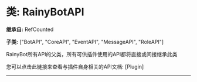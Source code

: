 # 类: RainyBotAPI  
  
**继承自:** RefCounted  
  
**子类:** ["BotAPI", "CoreAPI", "EventAPI", "MessageAPI", "RoleAPI"]  
  
RainyBot所有API的父类，所有可供插件使用的API都将直接或间接继承此类   
  
您可以点击此链接来查看与插件自身相关的API文档: [Plugin]  
  
---  
  


